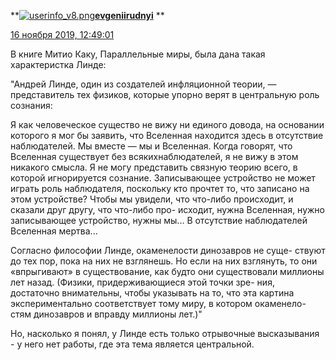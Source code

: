 **[![userinfo_v8.png](userinfo_v8-1.png)](https://evgeniirudnyi.livejournal.com/profile)[**evgeniirudnyi**](https://evgeniirudnyi.livejournal.com/)  **<div style="display: none;">·</div>

[16 ноября 2019, 12:49:01](https://berezka-berezka.livejournal.com/10844.html?thread=17500#t17500)<div style="display: none;">·</div>

В книге Митио Каку, Параллельные миры, была дана такая характеристка Линде:

"Андрей Линде, один из создателей инфляционной теории, — представитель тех физиков, которые упорно верят в центральную роль сознания:

Я как человеческое существо не вижу ни единого довода, на основании которого я мог бы заявить, что Вселенная находится здесь в отсутствие наблюдателей. Мы вместе — мы и Вселенная. Когда говорят, что Вселенная существует без всякихнаблюдателей, я не вижу в этом никакого смысла. Я не могу представить связную теорию всего, в которой игнорируется сознание. Записывающее устройство не может играть роль наблюдателя, поскольку кто прочтет то, что записано на этом устройстве? Чтобы мы увидели, что что-либо происходит, и сказали друг другу, что что-либо про- исходит, нужна Вселенная, нужно записывающее устройство, нужны мы... В отсутствие наблюдателей Вселенная мертва...

Согласно философии Линде, окаменелости динозавров не суще- ствуют до тех пор, пока на них не взглянешь. Но если на них взглянуть, то они «впрыгивают» в существование, как будто они существовали миллионы лет назад. (Физики, придерживающиеся этой точки зре- ния, достаточно внимательны, чтобы указывать на то, что эта картина экспериментально соответствует тому миру, в котором окаменело- стям динозавров и вправду миллионы лет.)"

Но, насколько я понял, у Линде есть только отрывочные высказывания - у него нет работы, где эта тема является центральной.